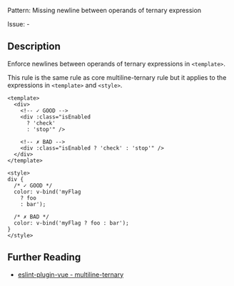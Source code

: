 Pattern: Missing newline between operands of ternary expression

Issue: -

## Description

Enforce newlines between operands of ternary expressions in `<template>`.

This rule is the same rule as core multiline-ternary rule but it applies to the expressions in `<template>` and `<style>`.

```vue
<template>
  <div>
    <!-- ✓ GOOD -->
    <div :class="isEnabled
      ? 'check'
      : 'stop'" />

    <!-- ✗ BAD -->
    <div :class="isEnabled ? 'check' : 'stop'" />
  </div>
</template>

<style>
div {
  /* ✓ GOOD */
  color: v-bind('myFlag
    ? foo
    : bar');

  /* ✗ BAD */
  color: v-bind('myFlag ? foo : bar');
}
</style>
```

## Further Reading

* [eslint-plugin-vue - multiline-ternary](https://eslint.vuejs.org/rules/multiline-ternary.html#vue-multiline-ternary)
